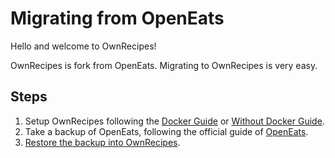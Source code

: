 # Migrating from OpenEats

Hello and welcome to OwnRecipes!

OwnRecipes is fork from OpenEats. Migrating to OwnRecipes is very easy.

## Steps

1. Setup OwnRecipes following the [Docker Guide](docs/Running_the_App.md) or [Without Docker Guide](docs/Running_the_App_Without_Docker.md).
2. Take a backup of OpenEats, following the official guide of [OpenEats](https://github.com/open-eats/OpenEats/docs/Taking_and_Restoring_Backups.md).
3. [Restore the backup into OwnRecipes](docs/Taking_and_Restoring_Backups.md).
